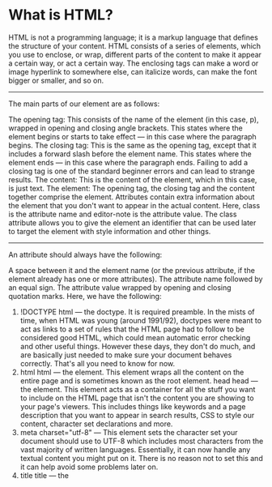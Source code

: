 # What is HTML?
HTML is not a programming language; it is a markup language that defines the structure of your content. HTML consists of a series of elements, which you use to enclose, or wrap, different parts of the content to make it appear a certain way, or act a certain way. The enclosing tags can make a word or image hyperlink to somewhere else, can italicize words, can make the font bigger or smaller, and so on.

-----------------------------------------------------------------------------------------------------------------------------------
The main parts of our element are as follows:

The opening tag: This consists of the name of the element (in this case, p), wrapped in opening and closing angle brackets. This states where the element begins or starts to take effect — in this case where the paragraph begins.
The closing tag: This is the same as the opening tag, except that it includes a forward slash before the element name. This states where the element ends — in this case where the paragraph ends. Failing to add a closing tag is one of the standard beginner errors and can lead to strange results.
The content: This is the content of the element, which in this case, is just text.
The element: The opening tag, the closing tag and the content together comprise the element.
Attributes contain extra information about the element that you don't want to appear in the actual content. Here, class is the attribute name and editor-note is the attribute value. The class attribute allows you to give the element an identifier that can be used later to target the element with style information and other things.

-----------------------------------------------------------------------------------------------------------------------------------
An attribute should always have the following:

A space between it and the element name (or the previous attribute, if the element already has one or more attributes).
The attribute name followed by an equal sign.
The attribute value wrapped by opening and closing quotation marks.
Here, we have the following:

1) !DOCTYPE html — the doctype. It is required preamble. In the mists of time, when HTML was young (around 1991/92), doctypes were meant to act as links to a set of rules that the HTML page had to follow to be considered good HTML, which could mean automatic error checking and other useful things. However these days, they don't do much, and are basically just needed to make sure your document behaves correctly. That's all you need to know for now.
2) html html — the element. This element wraps all the content on the entire page and is sometimes known as the root element.
head head — the element. This element acts as a container for all the stuff you want to include on the HTML page that isn't the content you are showing to your page's viewers. This includes things like keywords and a page description that you want to appear in search results, CSS to style our content, character set declarations and more.
3) meta charset="utf-8" — This element sets the character set your document should use to UTF-8 which includes most characters from the vast majority of written languages. Essentially, it can now handle any textual content you might put on it. There is no reason not to set this and it can help avoid some problems later on.
4) title title — the <title> element. This sets the title of your page, which is the title that appears in the browser tab the page is loaded in. It is also used to describe the page when you bookmark/favourite it.
5) body body — the element. This contains all the content that you want to show to web users when they visit your page, whether that's text, images, videos, games, playable audio tracks or whatever else.
  
Note the above must be included with the comparison operator
